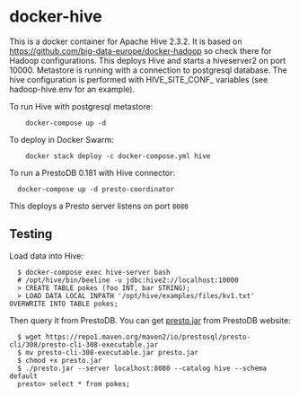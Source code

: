 # docker-hive

This is a docker container for Apache Hive 2.3.2. It is based on https://github.com/big-data-europe/docker-hadoop so check there for Hadoop configurations.
This deploys Hive and starts a hiveserver2 on port 10000.
Metastore is running with a connection to postgresql database.
The hive configuration is performed with HIVE_SITE_CONF_ variables (see hadoop-hive.env for an example).

To run Hive with postgresql metastore:
```
    docker-compose up -d
```

To deploy in Docker Swarm:
```
    docker stack deploy -c docker-compose.yml hive
```

To run a PrestoDB 0.181 with Hive connector:

```
  docker-compose up -d presto-coordinator
```

This deploys a Presto server listens on port `8080`

## Testing
Load data into Hive:
```
  $ docker-compose exec hive-server bash
  # /opt/hive/bin/beeline -u jdbc:hive2://localhost:10000
  > CREATE TABLE pokes (foo INT, bar STRING);
  > LOAD DATA LOCAL INPATH '/opt/hive/examples/files/kv1.txt' OVERWRITE INTO TABLE pokes;
```

Then query it from PrestoDB. You can get [presto.jar](https://prestosql.io/docs/current/installation/cli.html) from PrestoDB website:
```
  $ wget https://repo1.maven.org/maven2/io/prestosql/presto-cli/308/presto-cli-308-executable.jar
  $ mv presto-cli-308-executable.jar presto.jar
  $ chmod +x presto.jar
  $ ./presto.jar --server localhost:8080 --catalog hive --schema default
  presto> select * from pokes;
```
